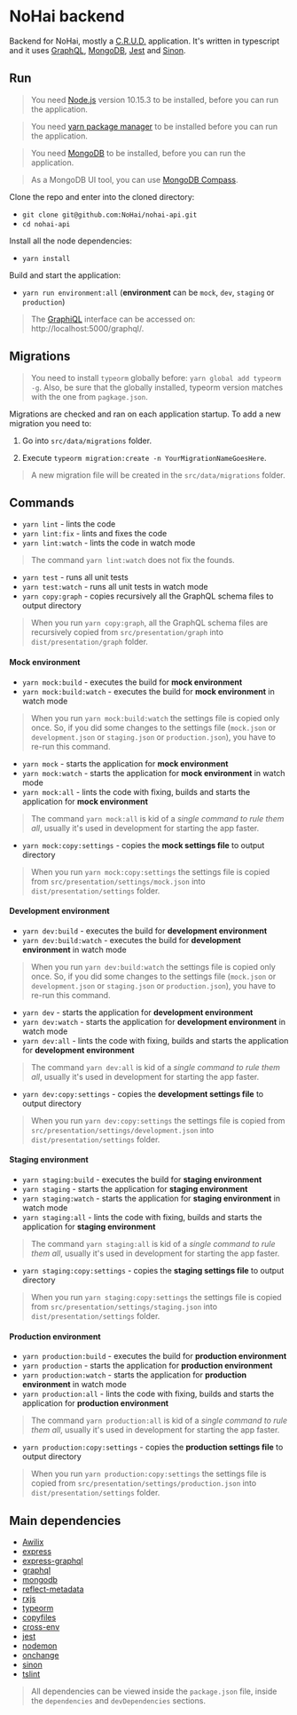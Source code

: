 # NoHai backend
Backend for NoHai, mostly a [C.R.U.D.](https://en.wikipedia.org/wiki/Create,_read,_update_and_delete) application. It's written in typescript and it uses [GraphQL](https://graphql.org/), [MongoDB](https://www.mongodb.com/), [Jest](https://jestjs.io/) and [Sinon](https://sinonjs.org/).  

## Run
> You need [Node.js](https://nodejs.org/en/) version 10.15.3 to be installed, before you can run the application.

> You need [yarn package manager](https://yarnpkg.com/en/) to be installed before you can run the application.

> You need [MongoDB](https://www.mongodb.com/) to be installed, before you can run the application.

> As a MongoDB UI tool, you can use [MongoDB Compass](https://www.mongodb.com/products/compass).

Clone the repo and enter into the cloned directory:

* `git clone git@github.com:NoHai/nohai-api.git`
* `cd nohai-api`

Install all the node dependencies:

* `yarn install`

Build and start the application:

* `yarn run environment:all` (**environment** can be `mock`, `dev`, `staging` or `production`)

> The [GraphiQL](https://github.com/graphql/graphiql) interface can be accessed on: http://localhost:5000/graphql/.

## Migrations

> You need to install `typeorm` globally before: `yarn global add typeorm -g`.
Also, be sure that the globally installed, typeorm version matches with the 
one from `pagkage.json`.

Migrations are checked and ran on each application startup. To add a 
new migration you need to:
1. Go into `src/data/migrations` folder. 

2. Execute `typeorm migration:create -n YourMigrationNameGoesHere`. 

> A new migration file will be created in the `src/data/migrations` folder.

## Commands
* `yarn lint` - lints the code
* `yarn lint:fix` - lints and fixes the code
* `yarn lint:watch` - lints the code in watch mode

> The command `yarn lint:watch` does not fix the founds.

* `yarn test` - runs all unit tests
* `yarn test:watch` - runs all unit tests in watch mode
* `yarn copy:graph` - copies recursively all the GraphQL schema files to output directory

> When you run `yarn copy:graph`, all the GraphQL schema files are recursively copied from `src/presentation/graph` into `dist/presentation/graph` folder.

#### Mock environment
* `yarn mock:build` - executes the build for **mock environment**
* `yarn mock:build:watch` - executes the build for **mock environment** in watch mode

> When you run `yarn mock:build:watch` the settings file is copied only once. So, if you did some changes to the settings file (`mock.json` or `development.json` or `staging.json` or `production.json`), you have to re-run this command.

* `yarn mock` - starts the application for **mock environment**
* `yarn mock:watch` - starts the application for **mock environment** in watch mode
* `yarn mock:all` - lints the code with fixing, builds and starts the application for **mock environment**

> The command `yarn mock:all` is kid of a *single command to rule them all*, usually it's used in development for starting the app faster.

* `yarn mock:copy:settings` - copies the **mock settings file** to output directory

> When you run `yarn mock:copy:settings` the settings file is copied from `src/presentation/settings/mock.json` into `dist/presentation/settings` folder.

#### Development environment
* `yarn dev:build` - executes the build for **development environment**
* `yarn dev:build:watch` - executes the build for **development environment** in watch mode

> When you run `yarn dev:build:watch` the settings file is copied only once. So, if you did some changes to the settings file (`mock.json` or `development.json` or `staging.json` or `production.json`), you have to re-run this command.

* `yarn dev` - starts the application for **development environment**
* `yarn dev:watch` - starts the application for **development environment** in watch mode
* `yarn dev:all` - lints the code with fixing, builds and starts the application for **development environment**

> The command `yarn dev:all` is kid of a *single command to rule them all*, usually it's used in development for starting the app faster.

* `yarn dev:copy:settings` - copies the **development settings file** to output directory 

> When you run `yarn dev:copy:settings` the settings file is copied from `src/presentation/settings/development.json` into `dist/presentation/settings` folder.

#### Staging environment
* `yarn staging:build` - executes the build for **staging environment**
* `yarn staging` - starts the application for **staging environment**
* `yarn staging:watch` - starts the application for **staging environment** in watch mode
* `yarn staging:all` - lints the code with fixing, builds and starts the application for **staging environment**

> The command `yarn staging:all` is kid of a *single command to rule them all*, usually it's used in development for starting the app faster.

* `yarn staging:copy:settings` - copies the **staging settings file** to output directory

> When you run `yarn staging:copy:settings` the settings file is copied from `src/presentation/settings/staging.json` into `dist/presentation/settings` folder.

#### Production environment
* `yarn production:build` - executes the build for **production environment**
* `yarn production` - starts the application for **production environment**
* `yarn production:watch` - starts the application for **production environment** in watch mode
* `yarn production:all` - lints the code with fixing, builds and starts the application for **production environment**

> The command `yarn production:all` is kid of a *single command to rule them all*, usually it's used in development for starting the app faster.

* `yarn production:copy:settings` - copies the **production settings file** to output directory

> When you run `yarn production:copy:settings` the settings file is copied from `src/presentation/settings/production.json` into `dist/presentation/settings` folder.

## Main dependencies
* [Awilix](https://github.com/jeffijoe/awilix#readme)
* [express](https://expressjs.com/)
* [express-graphql](https://github.com/graphql/express-graphql)
* [graphql](https://github.com/graphql/graphql-js)
* [mongodb](https://github.com/mongodb/node-mongodb-native)
* [reflect-metadata](https://rbuckton.github.io/reflect-metadata/)
* [rxjs](https://rxjs.dev/)
* [typeorm](https://typeorm.io/#/)
* [copyfiles](https://github.com/calvinmetcalf/copyfiles#readme)
* [cross-env](https://github.com/kentcdodds/cross-env#readme)
* [jest](https://jestjs.io/)
* [nodemon](https://nodemon.io/)
* [onchange](https://github.com/Qard/onchange)
* [sinon](https://sinonjs.org/)
* [tslint](https://palantir.github.io/tslint/)

> All dependencies can be viewed inside the `package.json` file, inside the `dependencies` and `devDependencies` sections.
